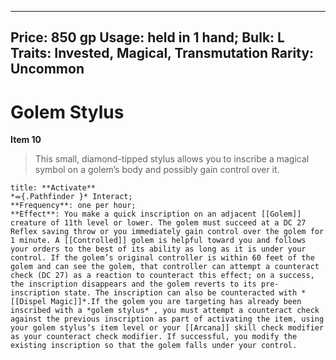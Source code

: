 
---
Price: 850 gp
Usage: held in 1 hand;
Bulk: L
Traits: Invested, Magical, Transmutation
Rarity: Uncommon
---

# Golem Stylus

**Item 10**

> This small, diamond-tipped stylus allows you to inscribe a magical symbol on a golem’s body and possibly gain control over it.

```ad-embed-ability
title: **Activate**
*⬺{.Pathfinder }* Interact; 
**Frequency**: one per hour;
**Effect**: You make a quick inscription on an adjacent [[Golem]] creature of 11th level or lower. The golem must succeed at a DC 27 Reflex saving throw or you immediately gain control over the golem for 1 minute. A [[Controlled]] golem is helpful toward you and follows your orders to the best of its ability as long as it is under your control. If the golem’s original controller is within 60 feet of the golem and can see the golem, that controller can attempt a counteract check (DC 27) as a reaction to counteract this effect; on a success, the inscription disappears and the golem reverts to its pre-inscription state. The inscription can also be counteracted with *[[Dispel Magic]]*.If the golem you are targeting has already been inscribed with a *golem stylus* , you must attempt a counteract check against the previous inscription as part of activating the item, using your golem stylus’s item level or your [[Arcana]] skill check modifier as your counteract check modifier. If successful, you modify the existing inscription so that the golem falls under your control.

```
